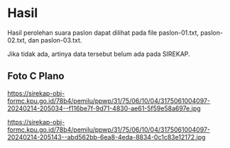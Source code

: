 # Hasil

Hasil perolehan suara paslon dapat dilihat pada file paslon-01.txt, paslon-02.txt, dan paslon-03.txt.

Jika tidak ada, artinya data tersebut belum ada pada SIREKAP.

## Foto C Plano

https://sirekap-obj-formc.kpu.go.id/78b4/pemilu/ppwp/31/75/06/10/04/3175061004097-20240214-205034--f116be7f-9d71-4830-ae61-5f59e58a697e.jpg

https://sirekap-obj-formc.kpu.go.id/78b4/pemilu/ppwp/31/75/06/10/04/3175061004097-20240214-205143--abd562bb-6ea8-4eda-8834-0c1c83e12172.jpg
